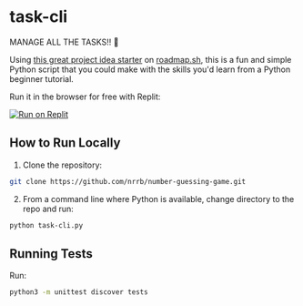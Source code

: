 # task-cli

MANAGE ALL THE TASKS!! 📑

Using [this great project idea starter](https://roadmap.sh/projects/task-tracker) on [roadmap.sh](https://roadmap.sh), this is a fun and simple Python script that you could make with the skills you'd learn from a Python beginner tutorial. 

Run it in the browser for free with Replit:

[![Run on Replit](https://replit.com/badge/github/nrrb/task-cli)](https://replit.com/github/nrrb/task-cli)


## How to Run Locally

1. Clone the repository:

```bash
git clone https://github.com/nrrb/number-guessing-game.git
```

2. From a command line where Python is available, change directory to the repo and run:

```bash
python task-cli.py
```

## Running Tests

Run:

```bash
python3 -m unittest discover tests
```